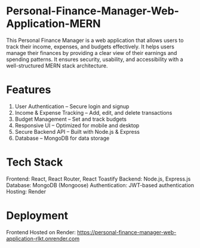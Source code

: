# Personal-Finance-Manager-Web-Application-MERN
This Personal Finance Manager is a web application that allows users to track their income, expenses, and budgets effectively. It helps users manage their finances by providing a clear view of their earnings and spending patterns. It ensures security, usability, and accessibility with a well-structured MERN stack architecture.

# Features
1. User Authentication – Secure login and signup
2. Income & Expense Tracking – Add, edit, and delete transactions
3. Budget Management – Set and track budgets
4. Responsive UI – Optimized for mobile and desktop
5. Secure Backend API – Built with Node.js & Express
6. Database – MongoDB for data storage

# Tech Stack
Frontend: React, React Router, React Toastify
Backend: Node.js, Express.js
Database: MongoDB (Mongoose)
Authentication: JWT-based authentication
Hosting: Render

# Deployment
Frontend Hosted on Render: https://personal-finance-manager-web-application-rlkt.onrender.com
